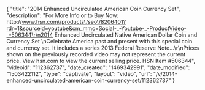 {
    "title": "2014 Enhanced Uncirculated American Coin   Currency Set",
    "description": "For More Info or to Buy Now: http:\/\/www.hsn.com\/products\/seo\/8206401?rdr=1&sourceid=youtube&cm_mmc=Social-_-Youtube-_-ProductVideo-_-506344\r\n2014 Enhanced Uncirculated Native American Dollar Coin and Currency Set  \nCelebrate America past and present with this special coin and currency set. It includes a series 2013 Federal Reserve Note...\r\nPrices shown on the previously recorded video may not represent the current price.  View hsn.com to view the current selling price. HSN Item #506344",
    "videoid": "112362737",
    "date_created": "1469342991",
    "date_modified": "1503422112",
    "type": "captivate",
    "layout": "video",
    "url": "\/v\/2014-enhanced-uncirculated-american-coin-currency-set\/112362737"
}